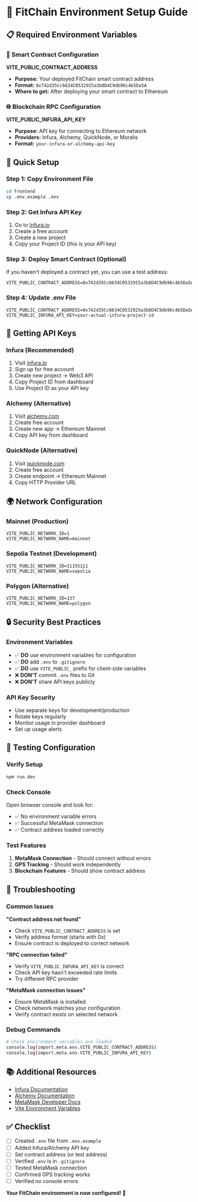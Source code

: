 # 🔧 FitChain Environment Setup Guide

## 📋 Required Environment Variables

### 🔗 Smart Contract Configuration

**VITE_PUBLIC_CONTRACT_ADDRESS**
- **Purpose:** Your deployed FitChain smart contract address
- **Format:** `0x742d35Cc6634C0532925a3b8D4C9db96c4b5Da5A`
- **Where to get:** After deploying your smart contract to Ethereum

### 🌐 Blockchain RPC Configuration

**VITE_PUBLIC_INFURA_API_KEY**
- **Purpose:** API key for connecting to Ethereum network
- **Providers:** Infura, Alchemy, QuickNode, or Moralis
- **Format:** `your-infura-or-alchemy-api-key`

## 🚀 Quick Setup

### Step 1: Copy Environment File
```bash
cd frontend
cp .env.example .env
```

### Step 2: Get Infura API Key
1. Go to [Infura.io](https://infura.io)
2. Create a free account
3. Create a new project
4. Copy your Project ID (this is your API key)

### Step 3: Deploy Smart Contract (Optional)
If you haven't deployed a contract yet, you can use a test address:
```
VITE_PUBLIC_CONTRACT_ADDRESS=0x742d35Cc6634C0532925a3b8D4C9db96c4b5Da5A
```

### Step 4: Update .env File
```env
VITE_PUBLIC_CONTRACT_ADDRESS=0x742d35Cc6634C0532925a3b8D4C9db96c4b5Da5A
VITE_PUBLIC_INFURA_API_KEY=your-actual-infura-project-id
```

## 🔑 Getting API Keys

### Infura (Recommended)
1. Visit [infura.io](https://infura.io)
2. Sign up for free account
3. Create new project → Web3 API
4. Copy Project ID from dashboard
5. Use Project ID as your API key

### Alchemy (Alternative)
1. Visit [alchemy.com](https://alchemy.com)
2. Create free account
3. Create new app → Ethereum Mainnet
4. Copy API key from dashboard

### QuickNode (Alternative)
1. Visit [quicknode.com](https://quicknode.com)
2. Create free account
3. Create endpoint → Ethereum Mainnet
4. Copy HTTP Provider URL

## 🌍 Network Configuration

### Mainnet (Production)
```env
VITE_PUBLIC_NETWORK_ID=1
VITE_PUBLIC_NETWORK_NAME=mainnet
```

### Sepolia Testnet (Development)
```env
VITE_PUBLIC_NETWORK_ID=11155111
VITE_PUBLIC_NETWORK_NAME=sepolia
```

### Polygon (Alternative)
```env
VITE_PUBLIC_NETWORK_ID=137
VITE_PUBLIC_NETWORK_NAME=polygon
```

## 🔒 Security Best Practices

### Environment Variables
- ✅ **DO** use environment variables for configuration
- ✅ **DO** add `.env` to `.gitignore`
- ✅ **DO** use `VITE_PUBLIC_` prefix for client-side variables
- ❌ **DON'T** commit `.env` files to Git
- ❌ **DON'T** share API keys publicly

### API Key Security
- Use separate keys for development/production
- Rotate keys regularly
- Monitor usage in provider dashboard
- Set up usage alerts

## 🧪 Testing Configuration

### Verify Setup
```bash
npm run dev
```

### Check Console
Open browser console and look for:
- ✅ No environment variable errors
- ✅ Successful MetaMask connection
- ✅ Contract address loaded correctly

### Test Features
1. **MetaMask Connection** - Should connect without errors
2. **GPS Tracking** - Should work independently
3. **Blockchain Features** - Should show contract address

## 🚨 Troubleshooting

### Common Issues

**"Contract address not found"**
- Check `VITE_PUBLIC_CONTRACT_ADDRESS` is set
- Verify address format (starts with 0x)
- Ensure contract is deployed to correct network

**"RPC connection failed"**
- Verify `VITE_PUBLIC_INFURA_API_KEY` is correct
- Check API key hasn't exceeded rate limits
- Try different RPC provider

**"MetaMask connection issues"**
- Ensure MetaMask is installed
- Check network matches your configuration
- Verify contract exists on selected network

### Debug Commands
```bash
# Check environment variables are loaded
console.log(import.meta.env.VITE_PUBLIC_CONTRACT_ADDRESS)
console.log(import.meta.env.VITE_PUBLIC_INFURA_API_KEY)
```

## 📚 Additional Resources

- [Infura Documentation](https://docs.infura.io/)
- [Alchemy Documentation](https://docs.alchemy.com/)
- [MetaMask Developer Docs](https://docs.metamask.io/)
- [Vite Environment Variables](https://vitejs.dev/guide/env-and-mode.html)

## ✅ Checklist

- [ ] Created `.env` file from `.env.example`
- [ ] Added Infura/Alchemy API key
- [ ] Set contract address (or test address)
- [ ] Verified `.env` is in `.gitignore`
- [ ] Tested MetaMask connection
- [ ] Confirmed GPS tracking works
- [ ] Verified no console errors

**Your FitChain environment is now configured! 🎉**